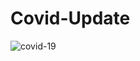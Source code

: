 # Covid-Update

![covid-19](https://user-images.githubusercontent.com/96682275/151847287-8a307515-140d-4759-905a-1e2a0ad7de3d.jpg)
